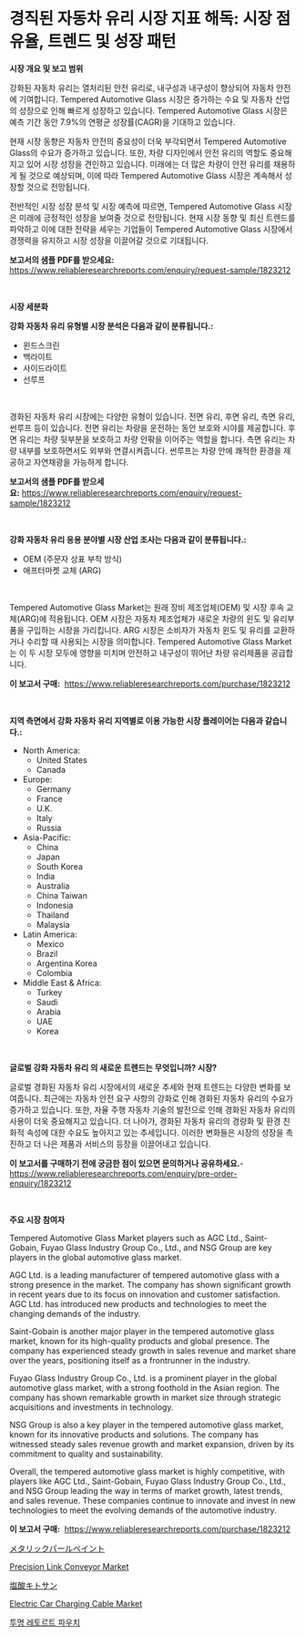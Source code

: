 <p><h1>경직된 자동차 유리 시장 지표 해독: 시장 점유율, 트렌드 및 성장 패턴</h1></p><p><strong>시장 개요 및 보고 범위</strong></p>
<p><p>강화된 자동차 유리는 열처리된 안전 유리로, 내구성과 내구성이 향상되어 자동차 안전에 기여합니다. Tempered Automotive Glass 시장은 증가하는 수요 및 자동차 산업의 성장으로 인해 빠르게 성장하고 있습니다. Tempered Automotive Glass 시장은 예측 기간 동안 7.9%의 연평균 성장률(CAGR)을 기대하고 있습니다.</p><p>현재 시장 동향은 자동차 안전의 중요성이 더욱 부각되면서 Tempered Automotive Glass의 수요가 증가하고 있습니다. 또한, 차량 디자인에서 안전 유리의 역할도 중요해지고 있어 시장 성장을 견인하고 있습니다. 미래에는 더 많은 차량이 안전 유리를 채용하게 될 것으로 예상되며, 이에 따라 Tempered Automotive Glass 시장은 계속해서 성장할 것으로 전망됩니다.</p><p>전반적인 시장 성장 분석 및 시장 예측에 따르면, Tempered Automotive Glass 시장은 미래에 긍정적인 성장을 보여줄 것으로 전망됩니다. 현재 시장 동향 및 최신 트렌드를 파악하고 이에 대한 전략을 세우는 기업들이 Tempered Automotive Glass 시장에서 경쟁력을 유지하고 시장 성장을 이끌어갈 것으로 기대됩니다.</p></p>
<p><strong>보고서의 샘플 PDF를 받으세요:</strong> <a href="https://www.reliableresearchreports.com/enquiry/request-sample/1823212">https://www.reliableresearchreports.com/enquiry/request-sample/1823212</a></p>
<p>&nbsp;</p>
<p><strong>시장 세분화</strong></p>
<p><strong>강화 자동차 유리 유형별 시장 분석은 다음과 같이 분류됩니다.:</strong></p>
<p><ul><li>윈드스크린</li><li>백라이트</li><li>사이드라이트</li><li>선루프</li></ul></p>
<p>&nbsp;</p>
<p><p>경화된 자동차 유리 시장에는 다양한 유형이 있습니다. 전면 유리, 후면 유리, 측면 유리, 썬루프 등이 있습니다. 전면 유리는 차량을 운전하는 동안 보호와 시야를 제공합니다. 후면 유리는 차량 뒷부분을 보호하고 차량 안팎을 이어주는 역할을 합니다. 측면 유리는 차량 내부를 보호하면서도 외부와 연결시켜줍니다. 썬루프는 차량 안에 쾌적한 환경을 제공하고 자연채광을 가능하게 합니다.</p></p>
<p><strong>보고서의 샘플 PDF를 받으세요:</strong>&nbsp;<a href="https://www.reliableresearchreports.com/enquiry/request-sample/1823212">https://www.reliableresearchreports.com/enquiry/request-sample/1823212</a></p>
<p>&nbsp;</p>
<p><strong> 강화 자동차 유리 응용 분야별 시장 산업 조사는 다음과 같이 분류됩니다.:</strong></p>
<p><ul><li>OEM (주문자 상표 부착 방식)</li><li>애프터마켓 교체 (ARG)</li></ul></p>
<p>&nbsp;</p>
<p><p>Tempered Automotive Glass Market는 원래 장비 제조업체(OEM) 및 시장 후속 교체(ARG)에 적용됩니다. OEM 시장은 자동차 제조업체가 새로운 차량의 윈도 및 유리부품을 구입하는 시장을 가리킵니다. ARG 시장은 소비자가 자동차 윈도 및 유리를 교환하거나 수리할 때 사용되는 시장을 의미합니다. Tempered Automotive Glass Market는 이 두 시장 모두에 영향을 미치며 안전하고 내구성이 뛰어난 차량 유리제품을 공급합니다.</p></p>
<p><strong>이 보고서 구매:</strong>&nbsp; <a href="https://www.reliableresearchreports.com/purchase/1823212">https://www.reliableresearchreports.com/purchase/1823212</a></p>
<p>&nbsp;</p>
<p><strong>지역 측면에서 강화 자동차 유리 지역별로 이용 가능한 시장 플레이어는 다음과 같습니다.:</strong></p>
<p><ul>
    <li>
        North America:
        <ul>
            <li>United States</li>
            <li>Canada</li>
        </ul>
    </li>
    <li>
        Europe:
        <ul>
            <li>Germany</li>
            <li>France</li>
            <li>U.K.</li>
            <li>Italy</li>
            <li>Russia</li>
        </ul>
    </li>
    <li>
        Asia-Pacific:
        <ul>
            <li>China</li>
            <li>Japan</li>
            <li>South Korea</li>
            <li>India</li>
            <li>Australia</li>
            <li>China Taiwan</li>
            <li>Indonesia</li>
            <li>Thailand</li>
            <li>Malaysia</li>
        </ul>
    </li>
    <li>
        Latin America:
        <ul>
            <li>Mexico</li>
            <li>Brazil</li>
            <li>Argentina Korea</li>
            <li>Colombia</li>
        </ul>
    </li>
    <li>
        Middle East & Africa:
        <ul>
            <li>Turkey</li>
            <li>Saudi</li>
            <li>Arabia</li>
            <li>UAE</li>
            <li>Korea</li>
        </ul>
    </li>
    </ul></p>
<p>&nbsp;</p>
<p><strong>글로벌 강화 자동차 유리 의 새로운 트렌드는 무엇입니까? 시장?</strong></p>
<p><p>글로벌 경화된 자동차 유리 시장에서의 새로운 추세와 현재 트렌드는 다양한 변화를 보여줍니다. 최근에는 자동차 안전 요구 사항의 강화로 인해 경화된 자동차 유리의 수요가 증가하고 있습니다. 또한, 자율 주행 자동차 기술의 발전으로 인해 경화된 자동차 유리의 사용이 더욱 중요해지고 있습니다. 더 나아가, 경화된 자동차 유리의 경량화 및 환경 친화적 속성에 대한 수요도 높아지고 있는 추세입니다. 이러한 변화들은 시장의 성장을 촉진하고 더 나은 제품과 서비스의 등장을 이끌어내고 있습니다.</p></p>
<p><strong>이 보고서를 구매하기 전에 궁금한 점이 있으면 문의하거나 공유하세요.</strong>- <a href="https://www.reliableresearchreports.com/enquiry/pre-order-enquiry/1823212">https://www.reliableresearchreports.com/enquiry/pre-order-enquiry/1823212</a></p>
<p>&nbsp;</p>
<p><strong>주요 시장 참여자</strong></p>
<p><p>Tempered Automotive Glass Market players such as AGC Ltd., Saint-Gobain, Fuyao Glass Industry Group Co., Ltd., and NSG Group are key players in the global automotive glass market.</p><p>AGC Ltd. is a leading manufacturer of tempered automotive glass with a strong presence in the market. The company has shown significant growth in recent years due to its focus on innovation and customer satisfaction. AGC Ltd. has introduced new products and technologies to meet the changing demands of the industry.</p><p>Saint-Gobain is another major player in the tempered automotive glass market, known for its high-quality products and global presence. The company has experienced steady growth in sales revenue and market share over the years, positioning itself as a frontrunner in the industry.</p><p>Fuyao Glass Industry Group Co., Ltd. is a prominent player in the global automotive glass market, with a strong foothold in the Asian region. The company has shown remarkable growth in market size through strategic acquisitions and investments in technology.</p><p>NSG Group is also a key player in the tempered automotive glass market, known for its innovative products and solutions. The company has witnessed steady sales revenue growth and market expansion, driven by its commitment to quality and sustainability.</p><p>Overall, the tempered automotive glass market is highly competitive, with players like AGC Ltd., Saint-Gobain, Fuyao Glass Industry Group Co., Ltd., and NSG Group leading the way in terms of market growth, latest trends, and sales revenue. These companies continue to innovate and invest in new technologies to meet the evolving demands of the automotive industry.</p></p>
<p><strong>이 보고서 구매:</strong>&nbsp;&nbsp;<a href="https://www.reliableresearchreports.com/purchase/1823212">https://www.reliableresearchreports.com/purchase/1823212</a></p>
<p><p><a href="https://github.com/bevdtkn4419963/Market-Research-Report-List-1/blob/main/74259354961.md">メタリックパールペイント</a></p><p><a href="https://view.publitas.com/reportprime-1/precision-link-conveyor-market-size-and-examines-its-market-scope-with-a-primary-focus-on-growth-opportunities-and-forecasted-trends-spanning-from-2024-to-2031/">Precision Link Conveyor Market</a></p><p><a href="https://medium.com/@rudysimonis2023/%E3%82%AD%E3%83%88%E3%82%B5%E3%83%B3%E5%A1%A9%E9%85%B8%E5%A1%A9%E5%B8%82%E5%A0%B4-%E5%B8%82%E5%A0%B4cagr-%E5%B8%82%E5%A0%B4%E3%83%88%E3%83%AC%E3%83%B3%E3%83%89-%E3%81%8A%E3%82%88%E3%81%B3%E6%88%90%E9%95%B7%E6%88%A6%E7%95%A5%E3%81%AB%E9%96%A2%E3%81%99%E3%82%8Binsights-b9529f9790c1">塩酸キトサン</a></p><p><a href="https://three-jumbo-f6d.notion.site/Global-Electric-Car-Charging-Cable-Market-by-Types-Applications-and-Major-Players-with-Regional-G-dda6da7d757140aba8e87c0facee9176">Electric Car Charging Cable Market</a></p><p><a href="https://github.com/jntpkh496620/Market-Research-Report-List-1/blob/main/64177664533.md">투명 레토르트 파우치</a></p></p>
